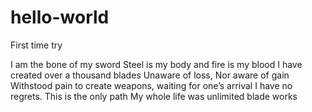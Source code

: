 # hello-world
First time try

I am the bone of my sword 
 Steel is my body and fire is my blood 
 I have created over a thousand blades 
 Unaware of loss, Nor aware of gain 
 Withstood pain to create weapons, waiting for one’s arrival 
 I have no regrets. This is the only path 
 My whole life was unlimited blade works


